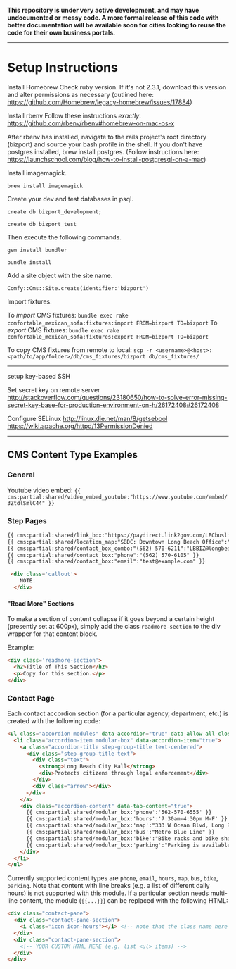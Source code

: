**This repository is under very active development, and may have undocumented or messy code. A more formal release of this code with better documentation will be available soon for cities looking to reuse the code for their own business portals.**

----------
# Setup Instructions

Install Homebrew
Check ruby version. If it's not 2.3.1, download this version and alter permissions as necessary (outlined here: https://github.com/Homebrew/legacy-homebrew/issues/17884)

Install rbenv
Follow these instructions *exactly*. https://github.com/rbenv/rbenv#homebrew-on-mac-os-x

After rbenv has installed, navigate to the rails project's root directory (bizport) and source your bash profile in the shell. If you don't have postgres installed, brew install postgres. (Follow instructions here: https://launchschool.com/blog/how-to-install-postgresql-on-a-mac) <br>

Install imagemagick. 
```
brew install imagemagick
```

Create your dev and test databases in psql. 
```
create db bizport_development; 
```

```
create db bizport_test
```

Then execute the following commands. 

```
gem install bundler
```

```
bundle install
```

Add a site object with the site name. 
```
Comfy::Cms::Site.create(identifier:'bizport')
```

Import fixtures. 

To *import* CMS fixtures: `bundle exec rake comfortable_mexican_sofa:fixtures:import FROM=bizport TO=bizport`
To *export* CMS fixtures: `bundle exec rake comfortable_mexican_sofa:fixtures:export FROM=bizport TO=bizport`

To copy CMS fixtures from remote to local: `scp -r <username>@<host>:<path/to/app/folder>/db/cms_fixtures/bizport db/cms_fixtures/`


----------
setup key-based SSH


Set secret key on remote server
http://stackoverflow.com/questions/23180650/how-to-solve-error-missing-secret-key-base-for-production-environment-on-h/26172408#26172408


Configure SELinux
http://linux.die.net/man/8/getsebool
https://wiki.apache.org/httpd/13PermissionDenied



----------

## CMS Content Type Examples

### General

Youtube video embed: `{{ cms:partial:shared/video_embed_youtube:"https://www.youtube.com/embed/3ZtdlSmlC44" }}`

### Step Pages

```html
{{ cms:partial:shared/link_box:"https://paydirect.link2gov.com/LBCbuslicense/ItemSearch":"PAY":"Renewal Fee Online" }}
{{ cms:partial:shared/location_map:"SBDC: Downtown Long Beach Office":"309 Pine Ave, Long Beach, CA 90802" }}
{{ cms:partial:shared/contact_box_combo:"(562) 570-6211":"LBBIZ@longbeach.gov" }}
{{ cms:partial:shared/contact_box:"phone":"(562) 570-6105" }}
{{ cms:partial:shared/contact_box:"email":"test@example.com" }}

 <div class='callout'>
    NOTE:
  </div>
```

#### "Read More" Sections

To make a section of content collapse if it goes beyond a certain height (presently set at 600px), simply add the class `readmore-section` to the div wrapper for that content block.

Example:
```html
<div class='readmore-section'>
  <h2>Title of This Section</h2>
  <p>Copy for this section.</p>
</div>
```

### Contact Page

Each contact accordion section (for a particular agency, department, etc.) is created with the following code:

```html
<ul class="accordion modules" data-accordion="true" data-allow-all-closed="true">
  <li class="accordion-item modular-box" data-accordion-item="true">
    <a class="accordion-title step-group-title text-centered">
      <div class="step-group-title-text">
        <div class="text">
          <strong>Long Beach City Hall</strong>
          <div>Protects citizens through legal enforcement</div>
        </div>
        <div class="arrow"></div>
      </div>
    </a>
    <div class="accordion-content" data-tab-content="true">
      {{ cms:partial:shared/modular_box:'phone':'562-570-6555' }}
      {{ cms:partial:shared/modular_box:'hours':'7:30am-4:30pm M-F' }}
      {{ cms:partial:shared/modular_box:'map':"333 W Ocean Blvd, Long Beach, CA 90802" }}
      {{ cms:partial:shared/modular_box:'bus':"Metro Blue Line" }}
      {{ cms:partial:shared/modular_box:'bike':"Bike racks and bike share pods available." }}
      {{ cms:partial:shared/modular_box:'parking':"Parking is available at 332 West Broadway Avenue; the first 30 minutes are free, and each additional 20 minutes cost $1.25, with a maximum fee of $7.50. Metered parking is also available along Broadway and Cedar, directly in front of City Hall." }}
    </div>
  </li>
</ul>
```

Currently supported content types are `phone`, `email`, `hours`, `map`, `bus`, `bike`, `parking`. Note that content with line breaks (e.g. a list of different daily hours) is not supported with this module. If a particular section needs multi-line content, the module (`{{...}}`) can be replaced with the following HTML:

```html
<div class="contact-pane">
  <div class="contact-pane-section">
    <i class="icon icon-hours"></i> <!-- note that the class name here determines the icon -->
  </div>
  <div class="contact-pane-section">
    <!-- YOUR CUSTOM HTML HERE (e.g. list <ul> items) -->
  </div>
</div>
```
